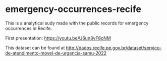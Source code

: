 # emergency-occurrences-recife
This is a analytical sudy made with the public records for emergency occurrences in Recife.

First presentation:
https://youtu.be/U6un3vF8oNM

This dataset can be found at http://dados.recife.pe.gov.br/dataset/servico-de-atendimento-movel-de-urgencia-samu-2022
